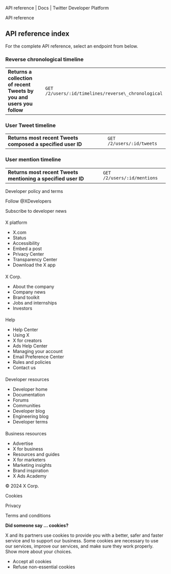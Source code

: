 
API reference | Docs | Twitter Developer Platform 

API reference

API reference index
-------------------

For the complete API reference, select an endpoint from below.  

### Reverse chronological timeline

|  |  |
| --- | --- |
| **Returns a collection of recent Tweets by you and users you follow** | `GET /2/users/:id/timelines/reverse\_chronological` |

### 

### User Tweet timeline

|  |  |
| --- | --- |
| **Returns most recent Tweets composed a specified user ID** | `GET /2/users/:id/tweets` |

### User mention timeline

|  |  |
| --- | --- |
| **Returns most recent Tweets mentioning a specified user ID** | `GET /2/users/:id/mentions` |

Developer policy and terms

Follow @XDevelopers

Subscribe to developer news

#### 
 X platform

* X.com
* Status
* Accessibility
* Embed a post
* Privacy Center
* Transparency Center
* Download the X app

#### 
 X Corp.

* About the company
* Company news
* Brand toolkit
* Jobs and internships
* Investors

#### 
 Help

* Help Center
* Using X
* X for creators
* Ads Help Center
* Managing your account
* Email Preference Center
* Rules and policies
* Contact us

#### 
 Developer resources

* Developer home
* Documentation
* Forums
* Communities
* Developer blog
* Engineering blog
* Developer terms

#### 
 Business resources

* Advertise
* X for business
* Resources and guides
* X for marketers
* Marketing insights
* Brand inspiration
* X Ads Academy

 © 2024 X Corp.

Cookies

Privacy

Terms and conditions

**Did someone say … cookies?**  

 X and its partners use cookies to provide you with a better, safer and
 faster service and to support our business. Some cookies are necessary to use
 our services, improve our services, and make sure they work properly.
 Show more about your choices.

* Accept all cookies
* Refuse non-essential cookies